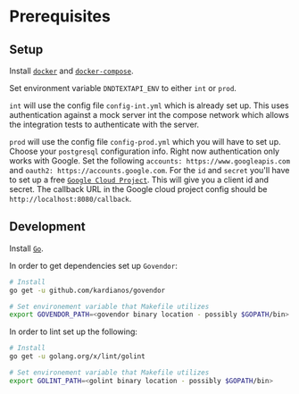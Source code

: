 # Prerequisites

## Setup

Install [`docker`](https://www.docker.com/) and [`docker-compose`](https://docs.docker.com/compose/).

Set environment variable `DNDTEXTAPI_ENV` to either `int` or `prod`.

`int` will use the config file `config-int.yml` which is already set up. This uses authentication against a mock server int the  compose network which allows the integration tests to authenticate with the server.

`prod` will use the config file `config-prod.yml` which you will have to set up. Choose your `postgresql` configuration info. Right now authentication only works with Google. Set the following `accounts: https://www.googleapis.com` and `oauth2: https://accounts.google.com`. For the `id` and `secret` you'll have to set up a free [`Google Cloud Project`](https://console.cloud.google.com). This will give you a client id and secret. The callback URL in the Google cloud project config should be `http://localhost:8080/callback`.

## Development

Install [`Go`](https://golang.org/).

In order to get dependencies set up `Govendor`:

```bash
# Install
go get -u github.com/kardianos/govendor

# Set environement variable that Makefile utilizes
export GOVENDOR_PATH=<govendor binary location - possibly $GOPATH/bin>
```

In order to lint set up the following:

```bash
# Install
go get -u golang.org/x/lint/golint

# Set environement variable that Makefile utilizes
export GOLINT_PATH=<golint binary location - possibly $GOPATH/bin>
```